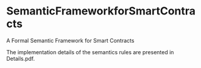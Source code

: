 # SemanticFrameworkforSmartContracts
A Formal Semantic Framework for Smart Contracts

The implementation details of the semantics rules are presented in Details.pdf.
